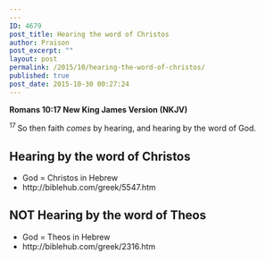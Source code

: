 ```yaml
---
---
ID: 4679
post_title: Hearing the word of Christos
author: Praison
post_excerpt: ""
layout: post
permalink: /2015/10/hearing-the-word-of-christos/
published: true
post_date: 2015-10-30 00:27:24
---
```

<p class="passage-display"><strong><span class="passage-display-bcv">Romans 10:17
</span><span class="passage-display-version">New King James Version (NKJV)</span></strong></p>
<p class="first-line-none"><span id="en-NKJV-28206" class="text Rom-10-17"><sup class="versenum">17 </sup>So then faith <i>comes</i> by hearing, and hearing by the word of God.</span></p>

<h2 class="first-line-none"><strong>Hearing by the word of Christos</strong></h2>
<ul>
	<li class="first-line-none">God = Christos in Hebrew</li>
	<li data-wpview-marker="http%3A%2F%2Fbiblehub.com%2Fgreek%2F5547.htm">http://biblehub.com/greek/5547.htm</li>
</ul>
<h2><strong>NOT Hearing by the word of Theos </strong></h2>
<ul>
	<li>God = Theos in Hebrew</li>
	<li>http://biblehub.com/greek/2316.htm</li>
</ul>